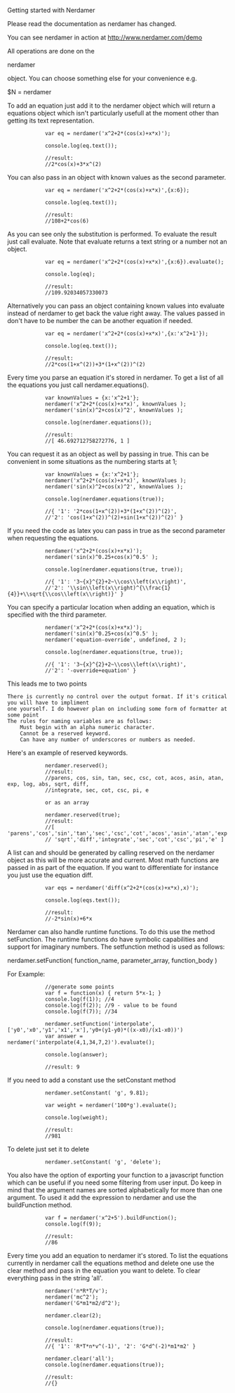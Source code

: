 Getting started with Nerdamer

Please read the documentation as nerdamer has changed.

You can see nerdamer in action at http://www.nerdamer.com/demo

All operations are done on the

nerdamer

object. You can choose something else for your convenience e.g.

$N = nerdamer

To add an equation just add it to the nerdamer object which will return a equations object which 
isn't particularly usefull at the moment other than getting its text representation.

            
                var eq = nerdamer('x^2+2*(cos(x)+x*x)');

                console.log(eq.text());
                
                //result: 
                //2*cos(x)+3*x^(2)
            
        

You can also pass in an object with known values as the second parameter.

            
                var eq = nerdamer('x^2+2*(cos(x)+x*x)',{x:6});

                console.log(eq.text());
                
                //result:
                //108+2*cos(6)
            
        

As you can see only the substitution is performed. To evaluate the result just call evaluate. 
Note that evaluate returns a text string or a number not an object.

            
                var eq = nerdamer('x^2+2*(cos(x)+x*x)',{x:6}).evaluate();

                console.log(eq);
                
                //result:
                //109.92034057330073
            
        

Alternatively you can pass an object containing known values into evaluate instead of nerdamer to get back 
the value right away. The values passed in don't have to be number the can be another equation if needed.

            
                var eq = nerdamer('x^2+2*(cos(x)+x*x)',{x:'x^2+1'});

                console.log(eq.text());
                
                //result:
                //2*cos(1+x^(2))+3*(1+x^(2))^(2)
            
        

Every time you parse an equation it's stored in nerdamer. To get a list of all the equations you just call 
nerdamer.equations().

            
                var knownValues = {x:'x^2+1'};
                nerdamer('x^2+2*(cos(x)+x*x)', knownValues );
                nerdamer('sin(x)^2+cos(x)^2', knownValues );
                
                console.log(nerdamer.equations());
                
                //result:
                //[ 46.692712758272776, 1 ]
            
        

You can request it as an object as well by passing in true. This can be convenient in some 
situations as the numbering starts at 1;

            
                var knownValues = {x:'x^2+1'};
                nerdamer('x^2+2*(cos(x)+x*x)', knownValues );
                nerdamer('sin(x)^2+cos(x)^2', knownValues );
                
                console.log(nerdamer.equations(true));
                
                //{ '1': '2*cos(1+x^(2))+3*(1+x^(2))^(2)',
                //'2': 'cos(1+x^(2))^(2)+sin(1+x^(2))^(2)' }
            
        

If you need the code as latex you can pass in true as the second parameter when requesting the equations.

            
                nerdamer('x^2+2*(cos(x)+x*x)');
                nerdamer('sin(x)^0.25+cos(x)^0.5' );
                
                console.log(nerdamer.equations(true, true));
                
                //{ '1': '3~{x}^{2}+2~\\cos\\left(x\\right)',
                //'2': '\\sin\\left(x\\right)^{\\frac{1}{4}}+\\sqrt{\\cos\\left(x\\right)}' }
            
        

You can specify a particular location when adding an equation, which is specified with the third parameter.

            
                nerdamer('x^2+2*(cos(x)+x*x)');
                nerdamer('sin(x)^0.25+cos(x)^0.5' );
                nerdamer('equation-override', undefined, 2 );
                
                console.log(nerdamer.equations(true, true));
                
                //{ '1': '3~{x}^{2}+2~\\cos\\left(x\\right)',
                //'2': '-override+equation' }
            
        

This leads me to two points

    There is currently no control over the output format. If it's critical you will have to impliment 
    one yourself. I do however plan on including some form of formatter at some point
    The rules for naming variables are as follows:
        Must begin with an alpha numeric character.
        Cannot be a reserved keyword.
        Can have any number of underscores or numbers as needed.


Here's an example of reserved keywords.

            
                nerdamer.reserved();
                //result:
                //parens, cos, sin, tan, sec, csc, cot, acos, asin, atan, exp, log, abs, sqrt, diff, 
                //integrate, sec, cot, csc, pi, e
                
                or as an array
                
                nerdamer.reserved(true);
                //result:
                //[ 'parens','cos','sin','tan','sec','csc','cot','acos','asin','atan','exp','log','abs',
                // 'sqrt','diff','integrate','sec','cot','csc','pi','e' ]
            
        

A list can and should be generated by calling reserved on the nerdamer object as this will be more 
accurate and current. Most math functions are passed in as part of the equation. If you want to 
differentiate for instance you just use the equation diff.

            
                var eqs = nerdamer('diff(x^2+2*(cos(x)+x*x),x)');
                
                console.log(eqs.text());
                
                //result: 
                //-2*sin(x)+6*x
            
        

Nerdamer can also handle runtime functions. To do this use the method setFunction. 
The runtime functions do have symbolic capabilities and support for imaginary numbers. 
The setfunction method is used as follows:

nerdamer.setFunction( function_name, parameter_array, function_body ) 

For Example:

            
                //generate some points
                var f = function(x) { return 5*x-1; }
                console.log(f(1)); //4
                console.log(f(2)); //9 - value to be found
                console.log(f(7)); //34
                
                nerdamer.setFunction('interpolate',['y0','x0','y1','x1','x'],'y0+(y1-y0)*((x-x0)/(x1-x0))')
                var answer = nerdamer('interpolate(4,1,34,7,2)').evaluate();
                
                console.log(answer);
                
                //result: 9
            
        

If you need to add a constant use the setConstant method

            
                nerdamer.setConstant( 'g', 9.81);

                var weight = nerdamer('100*g').evaluate();

                console.log(weight);
                
                //result:
                //981
            
        

To delete just set it to delete

            
                nerdamer.setConstant( 'g', 'delete');
            
        

You also have the option of exporting your function to a javascript function which can be useful if you need some 
filtering from user input. Do keep in mind that the argument names are sorted alphabetically for more than one 
argument. To used it add the expression to nerdamer and use the buildFunction method.

            
                var f = nerdamer('x^2+5').buildFunction();
                console.log(f(9));
                
                //result:
                //86
            
        

Every time you add an equation to nerdamer it's stored. To list the equations currently in nerdamer call 
the equations method and delete one use the clear method and pass in the equation you want to delete. 
To clear everything pass in the string 'all'.

            
                nerdamer('n*R*T/v');
                nerdamer('mc^2');
                nerdamer('G*m1*m2/d^2');
                
                nerdamer.clear(2);
                
                console.log(nerdamer.equations(true));
                
                //result:
                //{ '1': 'R*T*n*v^(-1)', '2': 'G*d^(-2)*m1*m2' }
                
                nerdamer.clear('all');
                console.log(nerdamer.equations(true));
                
                //result:
                //{}
            
        

